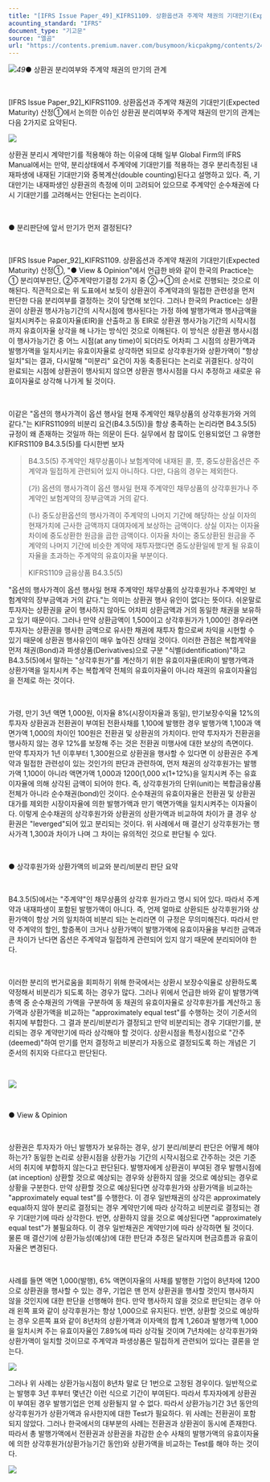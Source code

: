 ```yaml
---
title: "[IFRS Issue Paper_49]_KIFRS1109. 상환옵션과 주계약 채권의 기대만기(Expected Maturity) 산정②"
acounting_standard: "IFRS"
document_type: "기고문"
source: "엘곰"
url: "https://contents.premium.naver.com/busymoon/kicpakpmg/contents/240303162930790sp"
---
```

![](https://n2.news.naver.com/l.gif?type=content)*49*● 상환권 분리여부와 주계약 채권의 만기의 관계

​

\[IFRS Issue Paper\_92\]\_KIFRS1109. 상환옵션과 주계약 채권의 기대만기(Expected Maturity) 산정①에서 논의한 이슈인 상환권 분리여부와 주계약 채권의 만기의 관계는 다음 2가지로 요약된다.

![](https://dthumb-phinf.pstatic.net/dthumb?src=%22https://postfiles.pstatic.net/MjAyMzEyMjJfMTYg/MDAxNzAzMjA5ODUyMDk4.34qnGJV1iKH2UfUtJA-CiPNPp0jg5vIK1XNDurvVkdYg.2YsPpZ89uTbI2NdsuFUZutmLmG85r8vu-RknM7RDXxkg.PNG.busymoon/image.png?type=w773%22&service=scs&type=w800)

상환권 분리시 계약만기를 적용해야 하는 이유에 대해 일부 Global Firm의 IFRS Manual에서는 만약, 분리상태에서 주계약에 기대만기를 적용하는 경우 분리측정된 내재파생에 내재된 기대만기와 중복계산(double counting)된다고 설명하고 있다. 즉, 기대만기는 내재파생인 상환권의 측정에 이미 고려되어 있으므로 주계약인 순수채권에 다시 기대만기를 고려해서는 안된다는 논리이다.

​

● 분리판단에 앞서 만기가 먼저 결정된다?

​

\[IFRS Issue Paper\_92\]\_KIFRS1109. 상환옵션과 주계약 채권의 기대만기(Expected Maturity) 산정①, "● View & Opinion"에서 언급한 바와 같이 한국의 Practice는 ① 분리여부판단, ②주계약만기결정 2가지 중 ②→①의 순서로 진행되는 것으로 이해된다. 직관적으로는 위 도표에서 보듯이 상환권이 주계약과의 밀접한 관련성을 먼저 판단한 다음 분리여부를 결정하는 것이 당연해 보인다. 그러나 한국의 Practice는 상환권이 상환권 행사가능기간의 시작시점에 행사된다는 가정 하에 발행가액과 행사금액을 일치시켜주는 유효이자율(EIR)을 산출하고 동 EIR로 상환권 행사가능기간의 시작시점까지 유효이자율 상각을 해 나가는 방식인 것으로 이해된다. 이 방식은 상환권 행사시점이 행사가능기간 중 어느 시점(at any time)이 되더라도 어차피 그 시점의 상환가액과 발행가액을 일치시키는 유효이자율로 상각하면 되므로 상각후원가와 상환가액이 "항상일치"되는 결과, 다시말해 "미분리" 요건이 자동 축종된다는 논리로 귀결된다. 상각이 완료되는 시점에 상환권이 행사되지 않으면 상환권 행사시점을 다시 추정하고 새로운 유효이자율로 상각해 나가게 될 것이다.

​

이같은 "옵션의 행사가격이 옵션 행사일 현재 주계약인 채무상품의 상각후원가와 거의 같다."는 KIFRS1109의 비분리 요건(B4.3.5(5))을 항상 충족하는 논리라면 B4.3.5(5) 규정이 왜 존재하는 것일까 하는 의문이 든다. 실무에서 참 많이도 인용되었던 그 유명한 KIFRS1109 B4.3.5(5)를 다시한번 보자

> B4.3.5(5) 주계약인 채무상품이나 보험계약에 내재된 콜, 풋, 중도상환옵션은 주계약과 밀접하게 관련되어 있지 아니하다. 다만, 다음의 경우는 제외한다.
> 
> (가) 옵션의 행사가격이 옵션 행사일 현재 주계약인 채무상품의 상각후원가나 주계약인 보험계약의 장부금액과 거의 같다.
> 
> (나) 중도상환옵션의 행사가격이 주계약의 나머지 기간에 해당하는 상실 이자의 현재가치에 근사한 금액까지 대여자에게 보상하는 금액이다. 상실 이자는 이자율 차이에 중도상환한 원금을 곱한 금액이다. 이자율 차이는 중도상환된 원금을 주계약의 나머지 기간에 비슷한 계약에 재투자했다면 중도상환일에 받게 될 유효이자율을 초과하는 주계약의 유효이자율 부분이다.
> 
> KIFRS1109 금융상품 B4.3.5(5)

"옵션의 행사가격이 옵션 행사일 현재 주계약인 채무상품의 상각후원가나 주계약인 보험계약의 장부금액과 거의 같다."는 의미는 상환권 행사 유인이 없다는 뜻이다. 쉬운말로 투자자는 상환권을 굳이 행사하지 않아도 어차피 상환금액과 거의 동일한 채권을 보유하고 있기 때문이다. 그러나 만약 상환금액이 1,500이고 상각후원가가 1,000인 경우라면 투자자는 상환권을 행사한 금액으로 유사한 채권에 재투자 함으로써 차익을 시현할 수 있기 때문에 상환권 행사유인이 매우 높아진 상태일 것이다. 이러한 관점은 복합계약을 먼저 채권(Bond)과 파생상품(Derivatives)으로 구분 "식별(identification)"하고 B4.3.5(5)에서 말하는 "상각후원가"를 계산하기 위한 유효이자율(EIR)이 발행가액과 상환가액을 일치시켜 주는 복합계약 전체의 유효이자율이 아니라 채권의 유효이자율임을 전제로 하는 것이다.

​

가령, 만기 3년 액면 1,000원, 이자율 8%(시장이자율과 동일), 만기보장수익율 12%의 투자자 상환권과 전환권이 부여된 전환사채를 1,100에 발행한 경우 발행가액 1,100과 액면가액 1,000의 차이인 100원은 전환권 및 상환권의 가치이다. 만약 투자자가 전환권을 행사하지 않는 경우 12%를 보장해 주는 것은 전환권 미행사에 대한 보상의 측면이다. 만약 투자자가 1년 이후부터 1,300원으로 상환권을 행사할 수 있다면 이 상환권은 주계약과 밀접한 관련성이 있는 것인가의 판단과 관련하여, 먼저 채권의 상각후원가는 발행가액 1,100이 아니라 액면가액 1,000과 1200(1,000 x(1+12%)을 일치시켜 주는 유효이자율에 의해 상각된 금액이 되어야 한다. 즉, 상각후원가의 단위(unit)는 복합금융상품 전체가 아니라 순수채권(bond)인 것이다. 순수채권의 유효이자율은 전환권 및 상환권 대가를 제외한 시장이자율에 의한 발행가액과 만기 액면가액을 일치시켜주는 이자율이다. 이렇게 순수채권의 상각후원가와 상환권의 상환가액과 비교하여 차이가 클 경우 상환권은 "leverged"되어 있고 분리되는 것이다. 위 사례에서 매 결산기 상각후원가는 행사가격 1,300과 차이가 나며 그 차이는 유의적인 것으로 판단될 수 있다.

​

● 상각후원가와 상환가액의 비교와 분리/비분리 판단 요약

​

B4.3.5(5)에서는 "주계약"인 채무상품의 상각후 원가라고 명시 되어 있다. 따라서 주계약과 내재파생이 포함된 발행가액이 아니다. 즉, 언제 얼마로 상환되든 상각후원가와 상환가액이 항상 거의 일치하여 비분리 되는 논리라면 이 규정은 무의미해진다. 따라서 만약 주계약의 할인, 할증폭이 크거나 상환가액이 발행가액에 유효이자율을 부리한 금액과 큰 차이가 난다면 옵션은 주계약과 밀접하게 관련되어 있지 않기 때문에 분리되어야 한다.

​

이러한 분리의 번거로움을 회피하기 위해 한국에서는 상환시 보장수익율로 상환하도록 약정해서 비분리가 되도록 하는 경우가 많다. 그러나 위에서 언급한 바와 같이 발행가액 총액 중 순수채권의 가액을 구분하여 동 채권의 유효이자율로 상각후원가를 계산하고 동 가액과 상환가액을 비교하는 "approximately equal test"를 수행하는 것이 기준서의 취지에 부합한다. 그 결과 분리/비분리가 결정되고 만약 비분리되는 경우 기대만기를, 분리되는 경우 계약만기에 따라 상각해야 할 것이다. 상환시점을 특정시점으로 "간주(deemed)"하여 만기를 먼저 결정하고 비분리가 자동으로 결정되도록 하는 개념은 기준서의 취지와 다르다고 판단된다.

​

![](https://dthumb-phinf.pstatic.net/dthumb?src=%22https://postfiles.pstatic.net/MjAyMzEyMTdfMjA3/MDAxNzAyNzg1MzE0NTM5.mpMB_LbU5f_f31Gbm1LVSGH8i90JQeeCot3NuVltY2Mg.pxl7L4F02s2GnsRyngFwcs9SZB6ajmUAenqadaPem1Yg.PNG.busymoon/image.png?type=w773%22&service=scs&type=w800)

​

● View & Opinion

​

상환권은 투자자가 아닌 발행자가 보유하는 경우, 상기 분리/비분리 판단은 어떻게 해야 하는가? 동일한 논리로 상환시점을 상환가능 기간의 시작시점으로 간주하는 것은 기준서의 취지에 부합하지 않는다고 판단된다. 발행자에게 상환권이 부여된 경우 발행시점에(at inception) 상환할 것으로 예상되는 경우와 상환하지 않을 것으로 예상되는 경우로 상황을 구분한다. 만약 상환할 것으로 예상된다면 상각후원가와 상환가액을 비교하는 "approximately equal test"를 수행한다. 이 경우 일반채권의 상각은 approximately equal하지 않아 분리로 결정되는 경우 계약만기에 따라 상각하고 비분리로 결정되는 경우 기대만기에 따라 상각한다. 반면, 상환하지 않을 것으로 예상된다면 "approximately equal test"가 불필요하다. 이 경우 일반채권은 계약만기에 따라 상각하면 될 것이다. 물론 매 결산기에 상환가능성(예상)에 대한 판단과 추정은 달라지며 현금흐름과 유효이자율은 변경된다.

​

사례를 들면 액면 1,000(발행), 6% 액면이자율의 사채를 발행한 기업이 8년차에 1200으로 상환권을 행사할 수 있는 경우, 기업은 맨 먼저 상환권을 행사할 것인지 행사하지 않을 것인지에 대한 판단을 선행해야 한다. 만약 행사하지 않을 것으로 판단되는 경우 아래 왼쪽 표와 같이 상각후원가는 항상 1,000으로 유지된다. 반면, 상환할 것으로 예상하는 경우 오른쪽 표와 같이 8년차의 상환가액과 이자액의 합계 1,260과 발행가액 1,000을 일치시켜 주는 유효이자율인 7.89%에 따라 상각될 것이며 7년차에는 상각후원가와 상환가액이 일치할 것이므로 주계약과 파생상품은 밀접하게 관련되어 있다는 결론을 얻는다.

![](https://dthumb-phinf.pstatic.net/dthumb?src=%22https://postfiles.pstatic.net/MjAyMzEyMjJfOTAg/MDAxNzAzMjIyOTc3ODY4.knAQYmo3Dsj7Kq2zUGc7vxDhneZnIxTcdmVwmz_1oZ4g.S-I7MvbKgKlK4iqkYD6ML_MsZVhCXiUoWJ7crgn5QQEg.PNG.busymoon/image.png?type=w773%22&service=scs&type=w800)

그러나 위 사례는 상환가능시점이 8년차 말로 단 1번으로 고정된 경우이다. 일반적으로는 발행후 3년 후부터 몇년간 이런 식으로 기간이 부여된다. 따라서 투자자에게 상환권이 부여된 경우 발행기업은 언제 상환될지 알 수 없다. 따라서 상환가능기간 3년 동안의 상각후원가가 상환가액과 유사한지에 대한 Test가 필요하다. 위 사례는 전환권이 포함되지 않았다. 그러나 한국에서의 대부분의 사례는 전환권과 상환권이 동시에 존재한다. 따라서 총 발행가액에서 전환권과 상환권을 차감한 순수 사채의 발행가액의 유효이자율에 의한 상각후원가(상환가능기간 동안)와 상환가액을 비교하는 Test를 해야 하는 것이다.

[![](https://dthumb-phinf.pstatic.net/dthumb?src=%22https://storep-phinf.pstatic.net/cafe_004/original_28.png?type=p100_100%22&service=scs&type=w800)](https://contents.premium.naver.com/busymoon/kicpakpmg/contents/#)

​